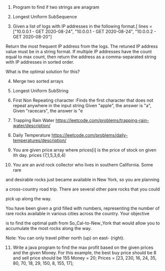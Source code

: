 1. Program to find if two strings are anagram
   
3. Longest Uniform SubSequence
   
4. Given a list of logs with IP addresses in the following format.[
lines = ["10.0.0.1 - GET 2020-08-24", "10.0.0.1 - GET 2020-08-24", "10.0.0.2 - GET 2020-08-20"]

Return the most frequent IP address from the logs. The retuned IP address value must be in a string format. If multiple IP addresses have the count equal to max count, then return the address as a comma-separated string with IP addresses in sorted order.

What is the optimal solution for this?

4. Merge two sorted arrays

5. Longest Uniform SubString

6. First Non Repeating character :Finds the first character that does not repeat anywhere in
the input string Given "apple", the answer is "a", Given "racecars", the answer is "e

7. Trapping Rain Water
https://leetcode.com/problems/trapping-rain-water/description/

8. Daily Temperature
   https://leetcode.com/problems/daily-temperatures/description/

9. You are given price array where prices[i] is the price of stock on given ith day.
   prices (7,1,5,3,6,4)

10. 
    You are an avid rock collector who lives in southern California. Some rare

  and desirable rocks just became available in New York, so you are planning

  a cross-country road trip. There are several other pare rocks that you could

  pick up along the way.

  You have been given a grid filled with numbers, representing the number of rare rocks available in various cities across the        country. Your objective

  is to find the optimal path from So_Cal-to-New_York that would allow you to accumulate the most rocks along the way.

Note: You can only travel pither north (up) on east- (right).

11. Write a java program to find the max profit based on the given prices and the given Money. For this example, the best buy price should be 8 and sell price should be 155 
Money  = 20;
Prices = [23, 230, 16, 24, 35, 80, 70, 18, 29, 150, 8, 155, 17];


